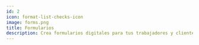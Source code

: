 ```yaml
---
id: 2
icon: format-list-checks-icon
image: forms.png
title: Formularios
description: Crea formularios digitales para tus trabajadores y clientes, y centraliza la información que estos recopilen. Olvídate de los formularos de papel.
---
```

